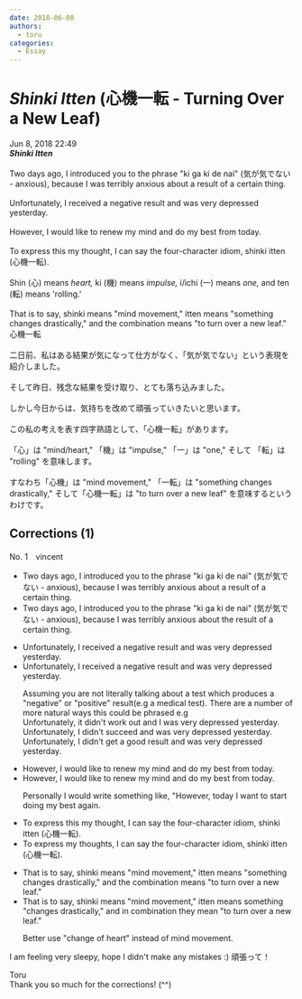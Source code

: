 ```yaml
---
date: 2018-06-08
authors:
  - toru
categories:
  - Essay
---
```


<h1 id="subject_show"><strong><em>Shinki Itten</strong></em> (心機一転 - Turning Over a New Leaf)</h1>
<div class="date">Jun 8, 2018 22:49</div>
<div id="post"><div id="body_show_ori">
<strong><em>Shinki Itten</strong></em><br/><br/>Two days ago, I introduced you to the phrase "ki ga ki de nai" (気が気でない - anxious), because I was terribly anxious about a result of a certain thing.<br/><br/>Unfortunately, I received a negative result and was very depressed yesterday.<br/><br/>However, I would like to renew my mind and do my best from today.<br/><br/>To express this my thought, I can say the four-character idiom, shinki itten (心機一転).<br/><br/>Shin (心) means <em>heart,</em> ki (機) means <em>impulse,</em> i/ichi (一) means <em>one,</em> and ten (転) means 'rolling.'<br/><br/>That is to say, shinki means "mind movement," itten means "something changes drastically," and the combination means "to turn over a new leaf."
</div></div>

<!-- more -->

<div id="post_ja"><div id="body_show_mo">
心機一転<br/><br/>二日前、私はある結果が気になって仕方がなく、「気が気でない」という表現を紹介しました。<br/><br/>そして昨日、残念な結果を受け取り、とても落ち込みました。<br/><br/>しかし今日からは、気持ちを改めて頑張っていきたいと思います。<br/><br/>この私の考えを表す四字熟語として、「心機一転」があります。<br/><br/>「心」は "mind/heart," 「機」は "impulse," 「一」は "one," そして 「転」は "rolling" を意味します。<br/><br/>すなわち「心機」は "mind movement," 「一転」は "something changes drastically," そして「心機一転」は "to turn over a new leaf" を意味するというわけです。 
</div></div>

## Corrections (1)
<div id="block"><div class="first_name"> No. 1　<span class="just_name">vincent</span></div><div id="block2">
<ul class="correction_field">
<li class="incorrect">Two days ago, I introduced you to the phrase "ki ga ki de nai" (気が気でない - anxious), because I was terribly anxious about a result of a certain thing.</li>
<li class="corrected correct">
Two days ago, I introduced you to the phrase "ki ga ki de nai" (気が気でない - anxious), because I was terribly anxious about the result of a certain thing.
</li>
</ul>
<ul class="correction_field">
<li class="incorrect">Unfortunately, I received a negative result and was very depressed yesterday.</li>
<li class="corrected correct">
Unfortunately, I received a negative result and was very depressed yesterday.
<p class="correction_comment">Assuming you are not literally talking about a test which produces a "negative" or "positive" result(e.g a medical test). There are  a number of more natural ways this could be phrased e.g<br/>Unfortunately, it didn't work out and I was very depressed yesterday.<br/>Unfortunately, I didn't succeed and was very depressed yesterday.<br/>Unfortunately, I didn't get a good result and was very depressed yesterday.</p>
</li>
</ul>
<ul class="correction_field">
<li class="incorrect">However, I would like to renew my mind and do my best from today.</li>
<li class="corrected correct">
However, I would like to renew my mind and do my best from today.
<p class="correction_comment">Personally I would write something like, "However, today I want to start doing my best again.</p>
</li>
</ul>
<ul class="correction_field">
<li class="incorrect">To express this my thought, I can say the four-character idiom, shinki itten (心機一転).</li>
<li class="corrected correct">
To express my thoughts, I can say the four-character idiom, shinki itten (心機一転).
</li>
</ul>
<ul class="correction_field">
<li class="incorrect">That is to say, shinki means "mind movement," itten means "something changes drastically," and the combination means "to turn over a new leaf."</li>
<li class="corrected correct">
That is to say, shinki means "mind movement," itten means something "changes drastically," and in combination they mean "to turn over a new leaf."
<p class="correction_comment">Better use "change of heart" instead of mind movement.</p>
</li>
</ul>
<p class="comment_small">
 I am feeling very sleepy, hope I didn't make any mistakes :) 頑張って！
</p>

</div><div class="name"><span class="just_name">Toru</span><br>
Thank you so much for the corrections! (^^)
</div>
</div>
